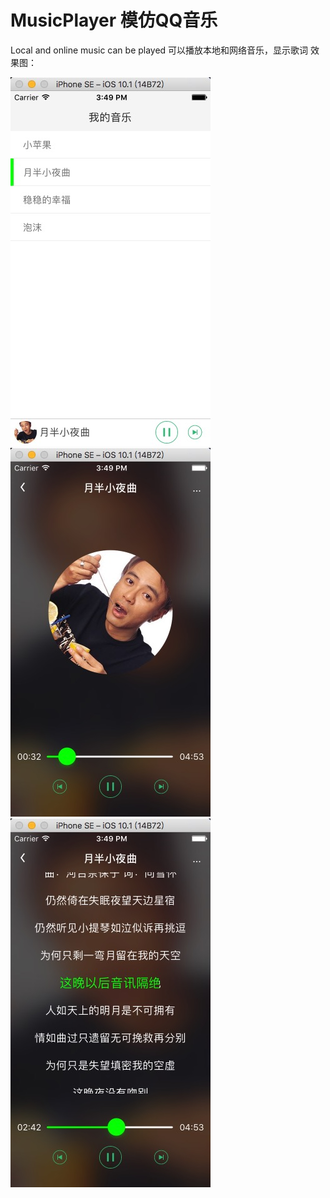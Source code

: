 # MusicPlayer 模仿QQ音乐
Local and online music can be played
可以播放本地和网络音乐，显示歌词
效果图：

![image](https://github.com/BlueTopsky/MusicPlayer/blob/master/1.png)
![image](https://github.com/BlueTopsky/MusicPlayer/blob/master/2.png)
![image](https://github.com/BlueTopsky/MusicPlayer/blob/master/3.png)
